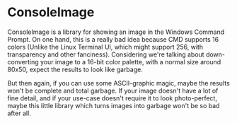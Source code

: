 # ConsoleImage

ConsoleImage is a library for showing an image in the Windows Command Prompt. On one hand, this is a really bad idea because CMD supports 16 colors (Unlike the Linux Terminal UI, which might support 256, with transparency and other fanciness). Considering we're talking about down-converting your image to a 16-bit color palette, with a normal size around 80x50, expect the results to look like garbage.

But then again, if you can use some ASCII-graphic magic, maybe the results won't be complete and total garbage. If your image doesn't have a lot of fine detail, and if your use-case doesn't require it to look photo-perfect,  maybe this little library which turns images into garbage won't be so bad after all.
